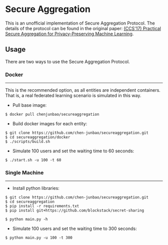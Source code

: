 # Secure Aggregation

This is an unofficial implementation of Secure Aggregation Protocol. The details of the protocol can be found in the original paper: [(CCS'17) Practical Secure Aggregation for Privacy-Preserving Machine Learning](https://dl.acm.org/doi/abs/10.1145/3133956.3133982).

## Usage

There are two ways to use the Secure Aggregation Protocol.

### Docker
---

This is the recommended option, as all entities are independent containers. That is, a real federated learning scenario is simulated in this way.

- Pull base image:
```
$ docker pull chenjunbao/secureaggregation
```

- Build docker images for each entity:
```
$ git clone https://github.com/chen-junbao/secureaggregation.git
$ cd secureaggregation/docker
$ ./scripts/build.sh
```

- Simulate 100 users and set the waiting time to 60 seconds:
```
$ ./start.sh -u 100 -t 60
```

### Single Machine
---

- Install python libraries:

```
$ git clone https://github.com/chen-junbao/secureaggregation.git
$ cd secureaggregation
$ pip install -r requirements.txt
$ pip install git+https://github.com/blockstack/secret-sharing

$ python main.py -h
```

- Simulate 100 users and set the waiting time to 300 seconds:
```
$ python main.py -u 100 -t 300
```